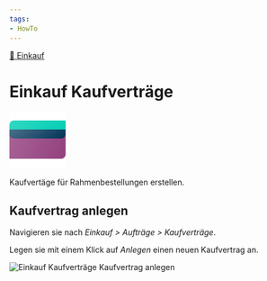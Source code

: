 ```yaml
---
tags:
- HowTo
---
```

[🔗 Einkauf](Einkauf.md)
# Einkauf Kaufverträge
![icons_odoo_purchase](assets/icons_odoo_purchase.png)

Kaufvertäge für Rahmenbestellungen erstellen.

## Kaufvertrag anlegen

Navigieren sie nach *Einkauf > Aufträge > Kaufverträge*.

Legen sie mit einem Klick auf *Anlegen* einen neuen Kaufvertrag an.

![Einkauf Kaufverträge Kaufvertrag anlegen](assets/Einkauf%20Kaufverträge%20Kaufvertrag%20anlegen.png)
